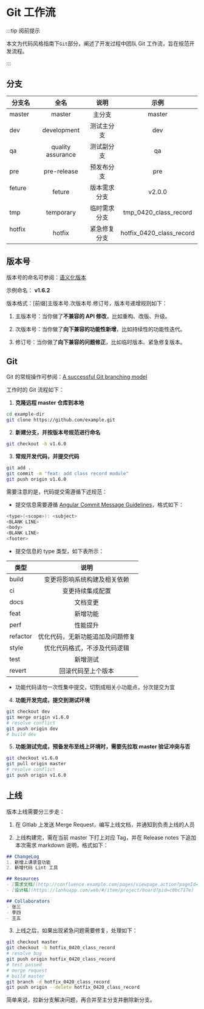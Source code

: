 # Git 工作流

:::tip 阅前提示

本文为代码风格指南下<code>Git</code>部分，阐述了开发过程中团队 Git 工作流，旨在规范开发流程。

:::

## 分支

| 分支名    |       全名        |     说明     |           示例           |
| --------- | :---------------: | :----------: | :----------------------: |
| master    |      master       |    主分支    |          master          |
| dev 　    |    development    |  测试主分支  |           dev            |
| qa 　     | quality assurance |  测试副分支  |            qa            |
| pre 　    |    pre-release    |  预发布分支  |           pre            |
| feture 　 |      feture       | 版本需求分支 |          v2.0.0          |
| tmp 　    |     temporary     | 临时需求分支 |  tmp_0420_class_record   |
| hotfix 　 |      hotfix       | 紧急修复分支 | hotfix_0420_class_record |

## 版本号

版本号的命名可参阅：[语义化版本](https://semver.org/lang/zh-CN/)

示例命名： **v1.6.2**

版本格式：[前缀]主版本号.次版本号.修订号，版本号递增规则如下：

1. 主版本号：当你做了**不兼容的 API 修改**，比如重构、改版、升级。

2. 次版本号：当你做了**向下兼容的功能性新增**，比如持续性的功能性迭代。

3. 修订号：当你做了**向下兼容的问题修正**，比如临时版本、紧急修复版本。

## Git

Git 的常规操作可参阅：[A successful Git branching model](https://nvie.com/posts/a-successful-git-branching-model/)

工作时的 Git 流程如下：

1. **克隆远程 master 仓库到本地**

```bash
cd example-dir
git clone https://github.com/example.git
```

2. **新建分支，并按版本号规范进行命名**

```bash
git checkout -b v1.6.0
```

3. **常规开发代码，并提交代码**

```bash
git add .
git commit -m "feat: add class record module"
git push origin v1.6.0
```

需要注意的是，代码提交需遵循下述规范：

- 提交信息需要遵循 [Angular Commit Message Guidelines](https://github.com/angular/angular/blob/22b96b9/CONTRIBUTING.md#-commit-message-guidelines)，格式如下：

```java
<type>(<scope>): <subject>
<BLANK LINE>
<body>
<BLANK LINE>
<footer>
```

- 提交信息的 type 类型，如下表所示：

| 类型     |              说明              |
| -------- | :----------------------------: |
| build    | 变更将影响系统构建及相关依赖 |
| ci       |        变更持续集成配置        |
| docs     |            文档变更            |
| feat     |            新增功能            |
| perf     |            性能提升            |
| refactor |  优化代码，无新功能追加及问题修复  |
| style    |  优化代码格式，不涉及代码逻辑  |
| test     |            新增测试            |
| revert   |       回滚代码至上个版本       |

- 功能代码请勿一次性集中提交，切割成相关小功能点，分次提交为宜

4. **功能开发完成，提交到测试环境**
```bash
git checkout dev
git merge origin v1.6.0
# resolve conflict
git push origin dev
# build dev
```

5. **功能测试完成，预备发布至线上环境时，需要先拉取 master 验证冲突与否**
```bash
git checkout v1.6.0
git pull origin master
# resolve conflict
git push origin v1.6.0
```


## 上线

版本上线需要分三步走：

1. 在 Gitlab 上发送 Merge Request，编写上线文档，并通知到负责上线的人员

2. 上线构建完，需在当前 master 下打上对应 Tag，并在 Release notes 下追加本次需求  markdown 说明，格式如下：

```markdown
## ChangeLog
1. 新增上课录音功能
2. 新增代码 Lint 工具

## Resources
- [需求文档](http://confluence.example.com/pages/viewpage.action?pageId=5805663)
- [设计稿](https://lanhuapp.com/web/#/item/project/board?pid=c0bc717e)

## Collaborators
- 张三
- 李四
- 王五
```

3. 上线之后，如果出现紧急问题需要修复，处理如下：
```bash
git checkout master
git checkout -b hotfix_0420_class_record
# resolve bug
git push origin hotfix_0420_class_record
# test passed
# merge request
# build master
git branch -d hotfix_0420_class_record
git push origin --delete hotfix_0420_class_record
```
简单来说，拉新分支解决问题，再合并至主分支并删除新分支。


